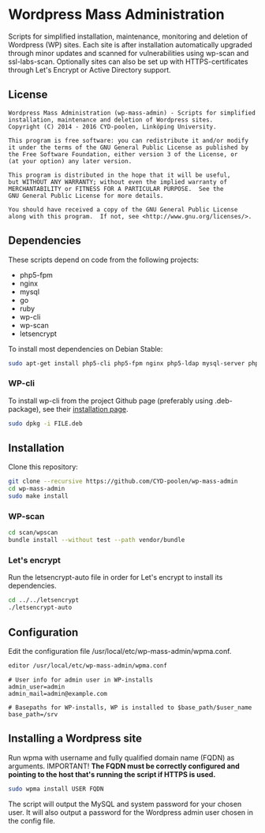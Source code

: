 Wordpress Mass Administration
=============================

Scripts for simplified installation, maintenance, monitoring and deletion of Wordpress (WP) sites. Each site is after installation automatically upgraded through minor updates and scanned for vulnerabilities using wp-scan and ssl-labs-scan. Optionally sites can also be set up with HTTPS-certificates through Let's Encrypt or Active Directory support.


## License

```
Wordpress Mass Administration (wp-mass-admin) - Scripts for simplified
installation, maintenance and deletion of Wordpress sites.
Copyright (C) 2014 - 2016 CYD-poolen, Linköping University.

This program is free software: you can redistribute it and/or modify
it under the terms of the GNU General Public License as published by
the Free Software Foundation, either version 3 of the License, or
(at your option) any later version.

This program is distributed in the hope that it will be useful,
but WITHOUT ANY WARRANTY; without even the implied warranty of
MERCHANTABILITY or FITNESS FOR A PARTICULAR PURPOSE.  See the
GNU General Public License for more details.

You should have received a copy of the GNU General Public License
along with this program.  If not, see <http://www.gnu.org/licenses/>.
```


## Dependencies

These scripts depend on code from the following projects:

* php5-fpm
* nginx
* mysql
* go
* ruby
* wp-cli
* wp-scan
* letsencrypt

To install most dependencies on Debian Stable:

```bash
sudo apt-get install php5-cli php5-fpm nginx php5-ldap mysql-server php5-mysql ruby ruby-dev libcurl4-gnutls-dev make golang
```

### WP-cli

To install wp-cli from the project Github page (preferably using .deb-package), see their [installation page](http://wp-cli.org/docs/installing/).

```bash
sudo dpkg -i FILE.deb
```

## Installation

Clone this repository:

```bash
git clone --recursive https://github.com/CYD-poolen/wp-mass-admin
cd wp-mass-admin
sudo make install
```

### WP-scan

```bash
cd scan/wpscan
bundle install --without test --path vendor/bundle
```

### Let's encrypt

Run the letsencrypt-auto file in order for Let's encrypt to install its dependencies. 

```bash
cd ../../letsencrypt
./letsencrypt-auto
```


## Configuration

Edit the configuration file /usr/local/etc/wp-mass-admin/wpma.conf.

```bash
editor /usr/local/etc/wp-mass-admin/wpma.conf
```

```
# User info for admin user in WP-installs
admin_user=admin
admin_mail=admin@example.com

# Basepaths for WP-installs, WP is installed to $base_path/$user_name
base_path=/srv
```

## Installing a Wordpress site

Run wpma with username and fully qualified domain name (FQDN) as arguments. IMPORTANT! **The FQDN must be correctly configured and pointing to the host that's running the script if HTTPS is used.**

```bash
sudo wpma install USER FQDN
```

The script will output the MySQL and system password for your chosen user. It will also output a password for the Wordpress admin user chosen in the config file.


